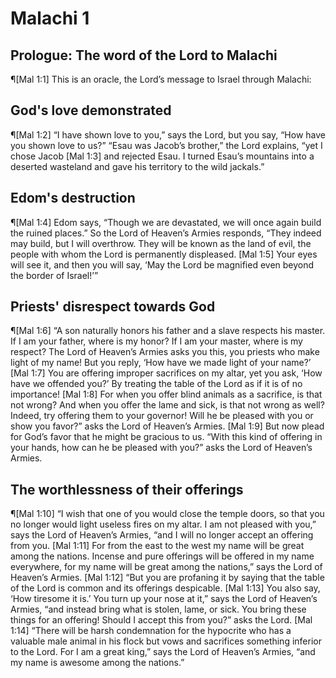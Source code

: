 # Malachi 1

## Prologue: The word of the Lord to Malachi
¶[Mal 1:1] This is an oracle, the Lord’s message to Israel through Malachi:

## God's love demonstrated
¶[Mal 1:2] “I have shown love to you,” says the Lord, but you say, “How have you shown love to us?” “Esau was Jacob’s brother,” the Lord explains, “yet I chose Jacob
[Mal 1:3] and rejected Esau. I turned Esau’s mountains into a deserted wasteland and gave his territory to the wild jackals.”

## Edom's destruction
¶[Mal 1:4] Edom says, “Though we are devastated, we will once again build the ruined places.” So the Lord of Heaven’s Armies responds, “They indeed may build, but I will overthrow. They will be known as the land of evil, the people with whom the Lord is permanently displeased.
[Mal 1:5] Your eyes will see it, and then you will say, ‘May the Lord be magnified even beyond the border of Israel!’”

## Priests' disrespect towards God
¶[Mal 1:6] “A son naturally honors his father and a slave respects his master. If I am your father, where is my honor? If I am your master, where is my respect? The Lord of Heaven’s Armies asks you this, you priests who make light of my name! But you reply, ‘How have we made light of your name?’
[Mal 1:7] You are offering improper sacrifices on my altar, yet you ask, ‘How have we offended you?’ By treating the table of the Lord as if it is of no importance!
[Mal 1:8] For when you offer blind animals as a sacrifice, is that not wrong? And when you offer the lame and sick, is that not wrong as well? Indeed, try offering them to your governor! Will he be pleased with you or show you favor?” asks the Lord of Heaven’s Armies.
[Mal 1:9] But now plead for God’s favor that he might be gracious to us. “With this kind of offering in your hands, how can he be pleased with you?” asks the Lord of Heaven’s Armies.

## The worthlessness of their offerings
¶[Mal 1:10] “I wish that one of you would close the temple doors, so that you no longer would light useless fires on my altar. I am not pleased with you,” says the Lord of Heaven’s Armies, “and I will no longer accept an offering from you.
[Mal 1:11] For from the east to the west my name will be great among the nations. Incense and pure offerings will be offered in my name everywhere, for my name will be great among the nations,” says the Lord of Heaven’s Armies.
[Mal 1:12] “But you are profaning it by saying that the table of the Lord is common and its offerings despicable.
[Mal 1:13] You also say, ‘How tiresome it is.’ You turn up your nose at it,” says the Lord of Heaven’s Armies, “and instead bring what is stolen, lame, or sick. You bring these things for an offering! Should I accept this from you?” asks the Lord.
[Mal 1:14] “There will be harsh condemnation for the hypocrite who has a valuable male animal in his flock but vows and sacrifices something inferior to the Lord. For I am a great king,” says the Lord of Heaven’s Armies, “and my name is awesome among the nations.”
